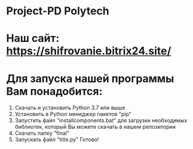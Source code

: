 # Project-PD Polytech
# Наш сайт: https://shifrovanie.bitrix24.site/
# Для запуска нашей программы Вам понадобится:
1. Скачать и установить Python 3.7 или выше
2. Установить в Python менеджер пакетов "pip"
3. Запустить файл "installcomponents.bat" для загрузки необходимых библиотек, который Вы можете скачать в нашем репозитории
4. Скачать папку "final"
5. Запускать файл "title.py"
Готово!
